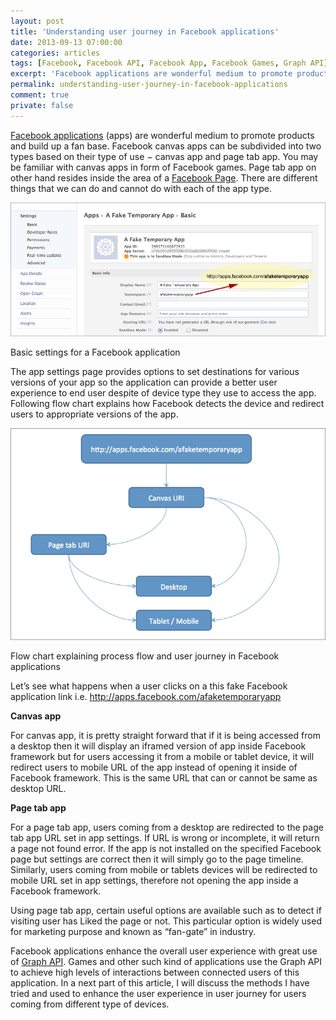 ```yaml
---
layout: post
title: 'Understanding user journey in Facebook applications'
date: 2013-09-13 07:00:00
categories: articles
tags: [Facebook, Facebook API, Facebook App, Facebook Games, Graph API]
excerpt: 'Facebook applications are wonderful medium to promote products and build up a fan base. In this article, I try to explain two sides of a Facebook canvas app.'
permalink: understanding-user-journey-in-facebook-applications
comment: true
private: false
---
```


[Facebook applications](http://developers.facebook.com/) (apps) are wonderful medium to promote products and build up a fan base. Facebook canvas apps can be subdivided into two types based on their type of use − canvas app and page tab app. You may be familiar with canvas apps in form of Facebook games. Page tab app on other hand resides inside the area of a [Facebook Page](https://www.facebook.com/pages/create/). There are different things that we can do and cannot do with each of the app type.

<img src="../../assets/images/facebook_app_basic_settings.jpg" alt="Facebook App Settings" class="img-responsive">
<p class="help-block">Basic settings for a Facebook application</p>

The app settings page provides options to set destinations for various versions of your app so the application can provide a better user experience to end user despite of device type they use to access the app. Following flow chart explains how Facebook detects the device and redirect users to appropriate versions of the app.

<img src="../../assets/images/facebook_app_redirection_process.png" alt="User flow through Facebook App" class="img-responsive">
<p class="help-block">Flow chart explaining process flow and user journey in Facebook applications</p>

Let’s see what happens when a user clicks on a this fake Facebook application link i.e. http://apps.facebook.com/afaketemporaryapp

**Canvas app**

For canvas app, it is pretty straight forward that if it is being accessed from a desktop then it will display an iframed version of app inside Facebook framework but for users accessing it from a mobile or tablet device, it will redirect users to mobile URL of the app instead of opening it inside of Facebook framework. This is the same URL that can or cannot be same as desktop URL.

**Page tab app**

For a page tab app, users coming from a desktop are redirected to the page tab app URL set in app settings. If URL is wrong or incomplete, it will return a page not found error. If the app is not installed on the specified Facebook page but settings are correct then it will simply go to the page timeline. Similarly, users coming from mobile or tablets devices will be redirected to mobile URL set in app settings, therefore not opening the app inside a Facebook framework.

Using page tab app, certain useful options are available such as to detect if visiting user has Liked the page or not. This particular option is widely used for marketing purpose and known as “fan-gate” in industry.

Facebook applications enhance the overall user experience with great use of [Graph API](https://developers.facebook.com/docs/reference/api/). Games and other such kind of applications use the Graph API to achieve high levels of interactions between connected users of this application. In a next part of this article, I will discuss the methods I have tried and used to enhance the user experience in user journey for users coming from different type of devices.